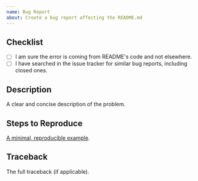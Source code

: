 ```yaml
---
name: Bug Report
about: Create a bug report affecting the README.md
---
```


<!-- WARNING: Ignoring this template could lead to the issue being closed as incomplete -->

## Checklist
- [ ] I am sure the error is coming from README's code and not elsewhere.
- [ ] I have searched in the issue tracker for similar bug reports, including closed ones.

## Description
A clear and concise description of the problem.

## Steps to Reproduce
[A minimal, reproducible example](https://stackoverflow.com/help/minimal-reproducible-example).

## Traceback
The full traceback (if applicable).
